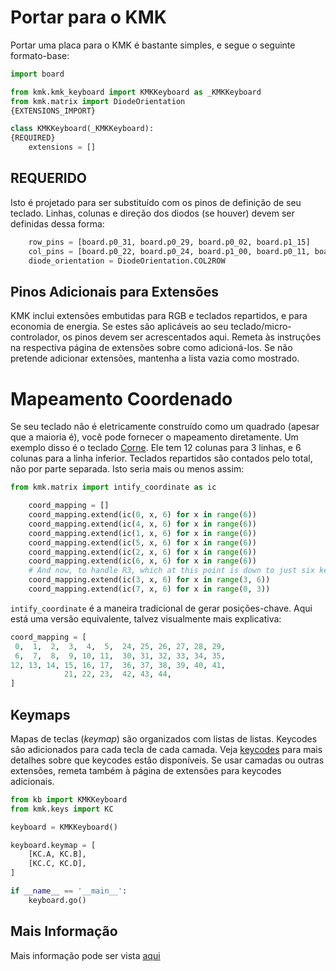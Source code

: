 # Portar para o KMK

Portar uma placa para o KMK é bastante simples, e segue o seguinte formato-base:

```python
import board

from kmk.kmk_keyboard import KMKKeyboard as _KMKKeyboard
from kmk.matrix import DiodeOrientation
{EXTENSIONS_IMPORT}

class KMKKeyboard(_KMKKeyboard):
{REQUIRED}
    extensions = []

```

## REQUERIDO

Isto é projetado para ser substituído com os pinos de definição de seu teclado.
Linhas, colunas e direção dos diodos (se houver) devem ser definidas dessa
forma:

```python
    row_pins = [board.p0_31, board.p0_29, board.p0_02, board.p1_15]
    col_pins = [board.p0_22, board.p0_24, board.p1_00, board.p0_11, board.p1_04]
    diode_orientation = DiodeOrientation.COL2ROW
```

## Pinos Adicionais para Extensões

KMK inclui extensões embutidas para RGB e teclados repartidos, e para economia
de energia. Se estes são aplicáveis ao seu teclado/micro-controlador, os pinos
devem ser acrescentados aqui. Remeta às instruções na respectiva página de
extensões sobre como adicioná-los. Se não pretende adicionar extensões, mantenha
a lista vazia como mostrado.

# Mapeamento Coordenado

Se seu teclado não é eletricamente construído como um quadrado (apesar que a
maioria é), você pode fornecer o mapeamento diretamente. Um exemplo disso é o
teclado [Corne](https://github.com/foostan/crkbd). Ele tem 12 colunas para 3
linhas, e 6 colunas para a linha inferior. Teclados repartidos são contados pelo
total, não por parte separada. Isto seria mais ou menos assim:

```python
from kmk.matrix import intify_coordinate as ic

    coord_mapping = []
    coord_mapping.extend(ic(0, x, 6) for x in range(6))
    coord_mapping.extend(ic(4, x, 6) for x in range(6))
    coord_mapping.extend(ic(1, x, 6) for x in range(6))
    coord_mapping.extend(ic(5, x, 6) for x in range(6))
    coord_mapping.extend(ic(2, x, 6) for x in range(6))
    coord_mapping.extend(ic(6, x, 6) for x in range(6))
    # And now, to handle R3, which at this point is down to just six keys
    coord_mapping.extend(ic(3, x, 6) for x in range(3, 6))
    coord_mapping.extend(ic(7, x, 6) for x in range(0, 3))
```

`intify_coordinate` é a maneira tradicional de gerar posições-chave.
Aqui está uma versão equivalente, talvez visualmente mais explicativa:
```python
coord_mapping = [
 0,  1,  2,  3,  4,  5,  24, 25, 26, 27, 28, 29,
 6,  7,  8,  9, 10, 11,  30, 31, 32, 33, 34, 35,
12, 13, 14, 15, 16, 17,  36, 37, 38, 39, 40, 41,
            21, 22, 23,  42, 43, 44,
]
```

## Keymaps

Mapas de teclas (*keymap*) são organizados com listas de listas. Keycodes são
adicionados para cada tecla de cada camada. Veja [keycodes](keycodes.md) para
mais detalhes sobre que keycodes estão disponíveis. Se usar camadas ou outras
extensões, remeta também à página de extensões para keycodes adicionais.

```python
from kb import KMKKeyboard
from kmk.keys import KC

keyboard = KMKKeyboard()

keyboard.keymap = [
    [KC.A, KC.B],
    [KC.C, KC.D],
]

if __name__ == '__main__':
    keyboard.go()
```

## Mais Informação

Mais informação pode ser vista [aqui](config_and_keymap.md)
